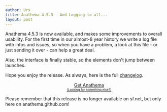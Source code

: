 ```yaml
---
author: Urs
title: Anathema 4.5.3 - And Logging to all...
layout: post
---
```


Anathema 4.5.3 is now available, and makes some improvements to overall usability.
For the first time in our almost-8 year history we write a log file with infos and issues,
so when you have a problem, a look at this file - or just sending it over - can help a great deal.

Also, the interface is finally stable, so the elements don't jump between launches.

Hope you enjoy the release.
As always, here is the full [changelog](https://github.com/anathema/anathema/blob/v4.5.3/Development_Documentation/Distribution/English/versions.md).

<ul><center>
	<a class="linkToLatestVersion" href="http://anathema.butatopanto.de:8081/full/">
		<span>Get Anathema</span>
		<span class="latestVersion"> </span>
	</a>
	<br/>
	<a href="http://anathema.butatopanto.de:8081/full" style="font-size:x-small">(Looking for something else?)</a>
	</center></ul>

Please remember that this release is no longer available on sf.net, but only here on anathema.github.com!